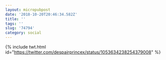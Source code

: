 ```yaml
---
layout: micropubpost
date: '2018-10-20T20:46:34.582Z'
title: ''
tags: ''
slug: '74794'
category: social
---
```

{% include twt.html id=&quot;https://twitter.com/despairprincex/status/1053634238254379008&quot; %}
